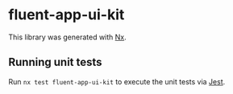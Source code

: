 # fluent-app-ui-kit

This library was generated with [Nx](https://nx.dev).

## Running unit tests

Run `nx test fluent-app-ui-kit` to execute the unit tests via [Jest](https://jestjs.io).
